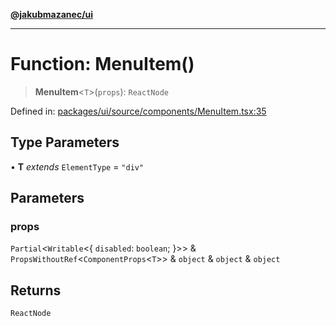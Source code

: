 [**@jakubmazanec/ui**](../README.md)

---

# Function: MenuItem()

> **MenuItem**\<`T`\>(`props`): `ReactNode`

Defined in:
[packages/ui/source/components/MenuItem.tsx:35](https://github.com/jakubmazanec/tools/blob/7c5f40d811171692b72a47160bc33d644201b16a/packages/ui/source/components/MenuItem.tsx#L35)

## Type Parameters

• **T** _extends_ `ElementType` = `"div"`

## Parameters

### props

`Partial`\<`Writable`\<\{ `disabled`: `boolean`; \}\>\> &
`PropsWithoutRef`\<`ComponentProps`\<`T`\>\> & `object` & `object` & `object`

## Returns

`ReactNode`

